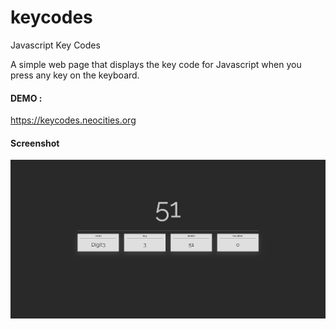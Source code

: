 # keycodes
Javascript Key Codes

A simple web page that displays the key code for Javascript when you press any key on the keyboard.

#### DEMO :
https://keycodes.neocities.org


#### Screenshot
![](https://github.com/ensarakkuzey/keycodes/blob/master/1.png)
